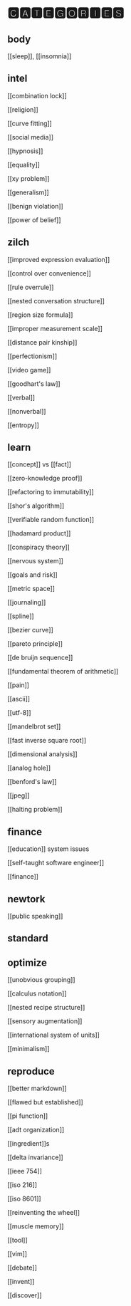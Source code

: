 # 🅲🅰🆃🅴🅶🅾🆁🅸🅴🆂

## body

[[sleep]], [[insomnia]]

## intel

[[combination lock]]

[[religion]]

[[curve fitting]]

[[social media]]

[[hypnosis]]

[[equality]]

[[xy problem]]

[[generalism]]

[[benign violation]]

[[power of belief]]

## zilch

[[improved expression evaluation]]

[[control over convenience]]

[[rule overrule]]

[[nested conversation structure]]

[[region size formula]]

[[improper measurement scale]]

[[distance pair kinship]]

[[perfectionism]]

[[video game]]

[[goodhart's law]]

[[verbal]]

[[nonverbal]]

[[entropy]]

## learn

[[concept]] vs [[fact]]

[[zero-knowledge proof]]

[[refactoring to immutability]]

[[shor's algorithm]]

[[verifiable random function]]

[[hadamard product]]

[[conspiracy theory]]

[[nervous system]]

[[goals and risk]]

[[metric space]]

[[journaling]]

[[spline]]

[[bezier curve]]

[[pareto principle]]

[[de bruijn sequence]]

[[fundamental theorem of arithmetic]]

[[pain]]

[[ascii]]

[[utf-8]]

[[mandelbrot set]]

[[fast inverse square root]]

[[dimensional analysis]]

[[analog hole]]

[[benford's law]]

[[jpeg]]

[[halting problem]]

## finance

[[education]] system issues

[[self-taught software engineer]]

[[finance]]

## newtork

[[public speaking]]

## standard

## optimize

[[unobvious grouping]]

[[calculus notation]]

[[nested recipe structure]]

[[sensory augmentation]]

[[international system of units]]

[[minimalism]]

## reproduce

[[better markdown]]

[[flawed but established]]

[[pi function]]

[[adt organization]]

[[ingredient]]s

[[delta invariance]]

[[ieee 754]]

[[iso 216]]

[[iso 8601]]

[[reinventing the wheel]]

[[muscle memory]]

[[tool]]

[[vim]]

[[debate]]

[[invent]]

[[discover]]
